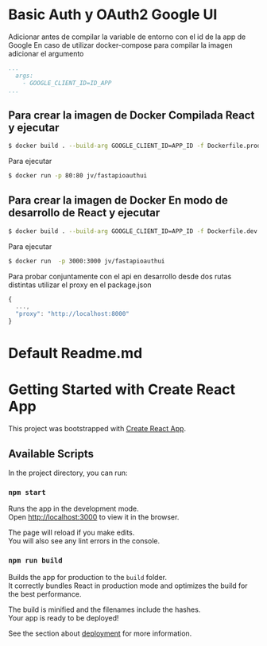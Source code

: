 # Basic Auth y OAuth2 Google UI
Adicionar antes de compilar la variable de entorno con el id de la app de Google
En caso de utilizar docker-compose para compilar la imagen adicionar el argumento
```yaml
...
  args:
    - GOOGLE_CLIENT_ID=ID_APP
...
```
## Para crear la imagen de Docker Compilada React y ejecutar
```sh
$ docker build . --build-arg GOOGLE_CLIENT_ID=APP_ID -f Dockerfile.prod -t jv/fastapioauthui
```
Para ejecutar 
```sh
$ docker run -p 80:80 jv/fastapioauthui
```

## Para crear la imagen de Docker En modo de desarrollo  de React y ejecutar

```sh
$ docker build . --build-arg GOOGLE_CLIENT_ID=APP_ID -f Dockerfile.dev -t jv/fastapioauthui
```
Para ejecutar 
```sh
$ docker run  -p 3000:3000 jv/fastapioauthui
```
Para probar conjuntamente con el api en desarrollo desde dos rutas distintas utilizar el proxy en el package.json
```js
{
  ...,
  "proxy": "http://localhost:8000"
}

```



# Default Readme.md 

# Getting Started with Create React App

This project was bootstrapped with [Create React App](https://github.com/facebook/create-react-app).

## Available Scripts

In the project directory, you can run:

### `npm start`

Runs the app in the development mode.\
Open [http://localhost:3000](http://localhost:3000) to view it in the browser.

The page will reload if you make edits.\
You will also see any lint errors in the console.

### `npm run build`

Builds the app for production to the `build` folder.\
It correctly bundles React in production mode and optimizes the build for the best performance.

The build is minified and the filenames include the hashes.\
Your app is ready to be deployed!

See the section about [deployment](https://facebook.github.io/create-react-app/docs/deployment) for more information.